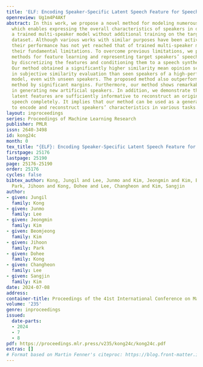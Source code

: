 ```yaml
---
title: 'ELF: Encoding Speaker-Specific Latent Speech Feature for Speech Synthesis'
openreview: Ug1m4P4AKf
abstract: In this work, we propose a novel method for modeling numerous speakers,
  which enables expressing the overall characteristics of speakers in detail like
  a trained multi-speaker model without additional training on the target speaker’s
  dataset. Although various works with similar purposes have been actively studied,
  their performance has not yet reached that of trained multi-speaker models due to
  their fundamental limitations. To overcome previous limitations, we propose effective
  methods for feature learning and representing target speakers’ speech characteristics
  by discretizing the features and conditioning them to a speech synthesis model.
  Our method obtained a significantly higher similarity mean opinion score (SMOS)
  in subjective similarity evaluation than seen speakers of a high-performance multi-speaker
  model, even with unseen speakers. The proposed method also outperforms a zero-shot
  method by significant margins. Furthermore, our method shows remarkable performance
  in generating new artificial speakers. In addition, we demonstrate that the encoded
  latent features are sufficiently informative to reconstruct an original speaker’s
  speech completely. It implies that our method can be used as a general methodology
  to encode and reconstruct speakers’ characteristics in various tasks.
layout: inproceedings
series: Proceedings of Machine Learning Research
publisher: PMLR
issn: 2640-3498
id: kong24c
month: 0
tex_title: "{ELF}: Encoding Speaker-Specific Latent Speech Feature for Speech Synthesis"
firstpage: 25176
lastpage: 25190
page: 25176-25190
order: 25176
cycles: false
bibtex_author: Kong, Jungil and Lee, Junmo and Kim, Jeongmin and Kim, Beomjeong and
  Park, Jihoon and Kong, Dohee and Lee, Changheon and Kim, Sangjin
author:
- given: Jungil
  family: Kong
- given: Junmo
  family: Lee
- given: Jeongmin
  family: Kim
- given: Beomjeong
  family: Kim
- given: Jihoon
  family: Park
- given: Dohee
  family: Kong
- given: Changheon
  family: Lee
- given: Sangjin
  family: Kim
date: 2024-07-08
address:
container-title: Proceedings of the 41st International Conference on Machine Learning
volume: '235'
genre: inproceedings
issued:
  date-parts:
  - 2024
  - 7
  - 8
pdf: https://proceedings.mlr.press/v235/kong24c/kong24c.pdf
extras: []
# Format based on Martin Fenner's citeproc: https://blog.front-matter.io/posts/citeproc-yaml-for-bibliographies/
---
```

